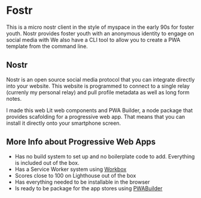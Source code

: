 # Fostr

This is a micro nostr client in the style of myspace in the early 90s for foster youth. Nostr provides foster youth with an anonymous identity to engage on social media with We also have a CLI tool to allow you to create a PWA template from the command line.

## Nostr

Nostr is an open source social media protocol that you can integrate directly into your website. This website is programmed to connect to a single relay (currenly my
personal relay) and pull profile metadata as well as long form notes.


I made this web Lit web components and PWA Builder, a node package that provides scafolding for a progressive web app. That means that you can install it directly onto your smartphone screen.

## More Info about Progressive Web Apps
- Has no build system to set up and no boilerplate code to add. Everything is included out of the box.
- Has a Service Worker system using [Workbox](https://developers.google.com/web/tools/workbox/)
- Scores close to 100 on Lighthouse out of the box
- Has everything needed to be installable in the browser
- Is ready to be package for the app stores using [PWABuilder](https://www.pwabuilder.com)



